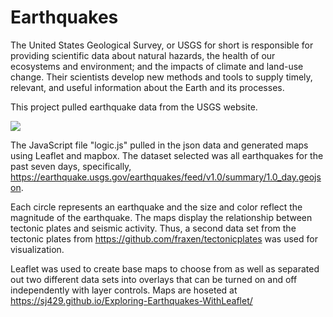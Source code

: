 # Earthquakes

The United States Geological Survey, or USGS for short is responsible for providing scientific data about natural hazards, the health of our ecosystems and environment; and the impacts of climate and land-use change. Their scientists develop new methods and tools to supply timely, relevant, and useful information about the Earth and its processes.
 
This project pulled earthquake data from the USGS website. 

![](Leaflet-Step-1/Images/Capture%faultline%final.PNG)

The JavaScript file "logic.js" pulled in the json data and generated maps using Leaflet and mapbox. The dataset selected was all earthquakes for the past seven days, specifically, https://earthquake.usgs.gov/earthquakes/feed/v1.0/summary/1.0_day.geojson.

Each circle represents an earthquake and the size and color reflect the magnitude of the earthquake. The maps display the relationship between tectonic plates and seismic activity. Thus, a second data set from the tectonic plates from https://github.com/fraxen/tectonicplates was used for visualization.

Leaflet was used to create base maps to choose from as well as separated out two different data sets into overlays that can be turned on and off independently with layer controls.
Maps are hoseted at https://sj429.github.io/Exploring-Earthquakes-WithLeaflet/

